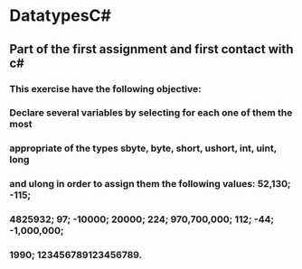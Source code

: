 # DatatypesC#

## Part of the first assignment and first contact with c#

### This exercise have the following objective: 
### Declare several variables by selecting for each one of them the most
### appropriate of the types sbyte, byte, short, ushort, int, uint, long
### and ulong in order to assign them the following values: 52,130; -115;
### 4825932; 97; -10000; 20000; 224; 970,700,000; 112; -44; -1,000,000;
### 1990; 123456789123456789.

